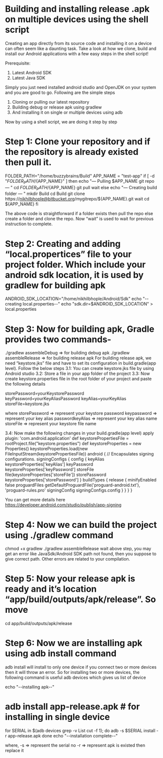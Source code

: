 # Building and installing release .apk on multiple devices using the shell script
Creating an app directly from its source code and installing it on a device can often seem like a daunting task. Take a look at how we clone, build and install our Android applications with a few easy steps in the shell script!

Prerequisite:
1. Latest Android SDK
2. Latest Java SDK

Simply you just need installed android studio and OpenJDK on your system and you are good to go.
Following are the simple steps
1. Cloning or pulling our latest repository 
2. Building debug or release apk using gradlew
2. And installing it on single or multiple devices using adb

Now by using a shell script, we are doing it step by step
# Step 1: Clone your repository and if the repository is already existed then pull it.
FOLDER_PATH="/home/buzzybrains/Build"
APP_NAME = "test-app"
if [ -d "$FOLDER_PATH/${APP_NAME}" ]
   then
       echo "— Pulling $APP_NAME git repo — "
       cd ${FOLDER_PATH}/${APP_NAME}
       git pull
       wait
   else 
       echo "— Creating build folder — "
       mkdir Build
       cd Build
       git clone 
https://nikhilbhople@bitbucket.org/mygitrepo/${APP_NAME}.git       wait
       cd ${APP_NAME}
fi

The above code is straightforward if a folder exists then pull the repo else create a folder and clone the repo. Now “wait” is used to wait for previous instruction to complete.

# Step 2: Creating and adding “local.propertices” file to your project folder. Which include your android sdk location, it is used by gradlew for building apk
ANDROID_SDK_LOCATION="/home/nikhilbhople/Android/Sdk"
echo "--creating local.properties--"
echo "sdk.dir=$ANDROID_SDK_LOCATION" > local.properties

# Step 3: Now for building apk, Gradle provides two commands-
./gradlew assembleDebug => for building debug apk
./gradlew assembleRelease => for building release apk
For building release apk, we need “keystore.jks” file and have to set its configuration in build.gradle(app level).
Follow the below steps
3.1: You can create keystore.jks file by using Android studio
3.2: Store a file in your app folder of the project
3.3: Now create keystore.properties file in the root folder of your project and paste the following details

storePassword=yourKeystorePassword
keyPassword=yourKeyAliasPassword
keyAlias=yourKeyAlias
storeFile=keystore.jks

where
storePassword => represent your keystore password
keypassword => represent your key alias 
passwordkeyAlias => represent your key alias name
storeFile => represent your keystore file name

3.4: Now make the following changes in your build.gradle(app level)
apply plugin: 'com.android.application'
def keystorePropertiesFile = rootProject.file("keystore.properties")
def keystoreProperties = new Properties()
keystoreProperties.load(new FileInputStream(keystorePropertiesFile))
android {
// Encapsulates signing configurations.
signingConfigs {
 config {
    keyAlias keystoreProperties['keyAlias']
    keyPassword keystoreProperties['keyPassword']
    storeFile file(keystoreProperties['storeFile'])
    storePassword keystoreProperties['storePassword']
  }
 buildTypes {
  release {
     minifyEnabled false
     proguardFiles getDefaultProguardFile('proguard-android.txt'),     'proguard-rules.pro'
     signingConfig signingConfigs.config
   }
  }
 }
}

You can get more details here
https://developer.android.com/studio/publish/app-signing

# Step 4: Now we can build the project using ./gradlew command
chmod +x gradlew
./gradlew assembleRelease
wait
above step, you may get an error like JavaSdk/Android SDK path not found, then you suppose to give correct path. Other errors are related to your
compilation.

# Step 5: Now your release apk is ready and it’s location “app/build/outputs/apk/release”. So move
cd app/build/outputs/apk/release

# Step 6: Now we are installing apk using adb install command
adb install will install to only one device if you connect two or more devices then it will throw an error.
So for installing two or more devices, the following command is useful
adb devices which gives us list of device

echo "--installing apk--"
# adb install app-release.apk  # for installing in single device
 for SERIAL in $(adb devices 
 grep -v List 
 cut -f 1);
    do adb -s $SERIAL install -r app-release.apk
done
echo "--installation complete--"

where, -s => represent the serial no 
-r => represent apk is existed then replace it
